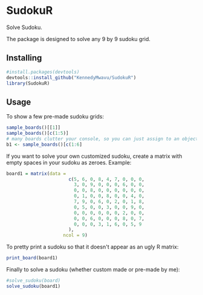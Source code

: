 # SudokuR
Solve Sudoku.

The package is designed to solve any 9 by 9 sudoku grid.

## Installing
```R
#install.packages(devtools)
devtools::install_github("KennedyMwavu/SudokuR")
library(SudokuR)
```

## Usage
To show a few pre-made sudoku grids: 
```R
sample_boards()[[1]]
sample_boards()[c(1:5)] 
# many boards clutter your console, so you can just assign to an object:
b1 <- sample_boards()[c(1:6]
```

If you want to solve your own customized sudoku, create a matrix with empty spaces in your sudoku as zeroes. 
Example:
```R
board1 = matrix(data =
                       c(5, 6, 0, 8, 4, 7, 0, 0, 0,
                         3, 0, 9, 0, 0, 0, 6, 0, 0,
                         0, 0, 8, 0, 0, 0, 0, 0, 0,
                         0, 1, 0, 0, 8, 0, 0, 4, 0,
                         7, 9, 0, 6, 0, 2, 0, 1, 8,
                         0, 5, 0, 0, 3, 0, 0, 9, 0,
                         0, 0, 0, 0, 0, 0, 2, 0, 0,
                         0, 0, 6, 0, 0, 0, 8, 0, 7,
                         0, 0, 0, 3, 1, 6, 0, 5, 9
                       ),
                     ncol = 9)
```

To pretty print a sudoku so that it doesn't appear as an ugly R matrix:
```R
print_board(board1)
```

Finally to solve a sudoku (whether custom made or pre-made by me):
```R
#solve_sudoku(board)
solve_sudoku(board1)
```
